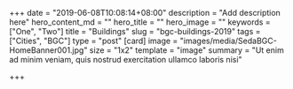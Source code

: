 +++
date = "2019-06-08T10:08:14+08:00"
description = "Add description here"
hero_content_md = ""
hero_title = ""
hero_image = ""
keywords = ["One", "Two"]
title = "Buildings"
slug = "bgc-buildings-2019"
tags = ["Cities", "BGC"]
type = "post"
[card]
image = "images/media/SedaBGC-HomeBanner001.jpg"
size = "1x2"
template = "image"
summary = "Ut enim ad minim veniam, quis nostrud exercitation ullamco laboris nisi"

+++
